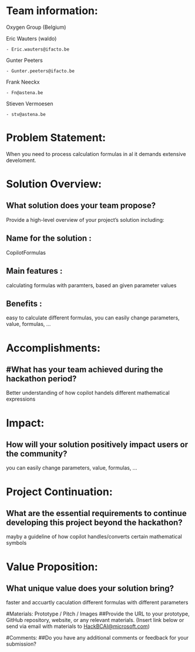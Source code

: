 
# Team information:  
Oxygen Group (Belgium)

Eric Wauters (waldo)

    - Eric.wauters@ifacto.be

Gunter Peeters

    - Gunter.peeters@ifacto.be

Frank Neeckx

    - Fn@astena.be

Stieven Vermoesen

    - stv@astena.be


# Problem Statement: 
When you need to process calculation formulas in al it demands extensive develoment.

# Solution Overview: 
## What solution does your team propose? 
 
Provide a high-level overview of your project’s solution including: 
## Name for the solution :
CopilotFormulas
 
## Main features :
calculating formulas with paramters, based an given parameter values
  
## Benefits :
easy to calculate different formulas, you can easily change parameters, value, formulas, ... 

# Accomplishments: 
## #What has your team achieved during the hackathon period? 
Better understanding of how copilot handels different mathematical expressions

# Impact: 
## How will your solution positively impact users or the community? 
you can easily change parameters, value, formulas, ... 
 

# Project Continuation: 
## What are the essential requirements to continue developing this project beyond the hackathon? 
mayby a guideline of how copilot handles/converts certain mathematical symbols

# Value Proposition: 
## What unique value does your solution bring? 
faster and accuartly caculation different formulas with different parameters 

#Materials: Prototype / Pitch / Images 
##Provide the URL to your prototype, GitHub repository, website, or any relevant materials. 
(Insert link below or send via email with materials to HackBCAI@microsoft.com) 
 

#Comments: 
##Do you have any additional comments or feedback for your submission? 

